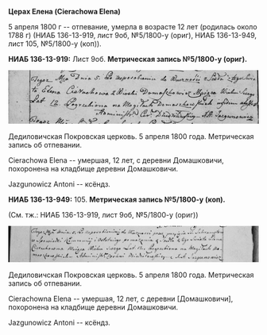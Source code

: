 **Церах Елена (Cierachowa Elena)**

5 апреля 1800 г -- отпевание, умерла в возрасте 12 лет (родилась около
1788 г) (НИАБ 136-13-919, лист 9об, №5/1800-у (ориг), НИАБ 136-13-949,
лист 105, №5/1800-у (коп)).

**НИАБ 136-13-919:** Лист 9об. **Метрическая запись №5/1800-у (ориг).**

![](./media/7673f0d45814c8dcf7a8a50500815c69936d0376.png)

Дедиловичская Покровская церковь. 5 апреля 1800 года. Метрическая запись
об отпевании.

Cierachowa Elena -- умершая, 12 лет, с деревни Домашковичи, похоронена
на кладбище деревни Домашковичи.

Jazgunowicz Antoni -- ксёндз.

**НИАБ 136-13-949:** 105. **Метрическая запись №5/1800-у (коп).**

(См. тж.: НИАБ 136-13-919, лист 9об, №5/1800-у (ориг))

![](./media/41b6c9ec4143b5e482e5a233d5e61004eb3996dc.png)

Дедиловичская Покровская церковь. 5 апреля 1800 года. Метрическая запись
об отпевании.

Cierachowna Elena -- умершая, 12 лет, с деревни \[Домашковичи\],
похоронена на кладбище деревни Домашковичи.

Jazgunowicz Antoni -- ксёндз.
